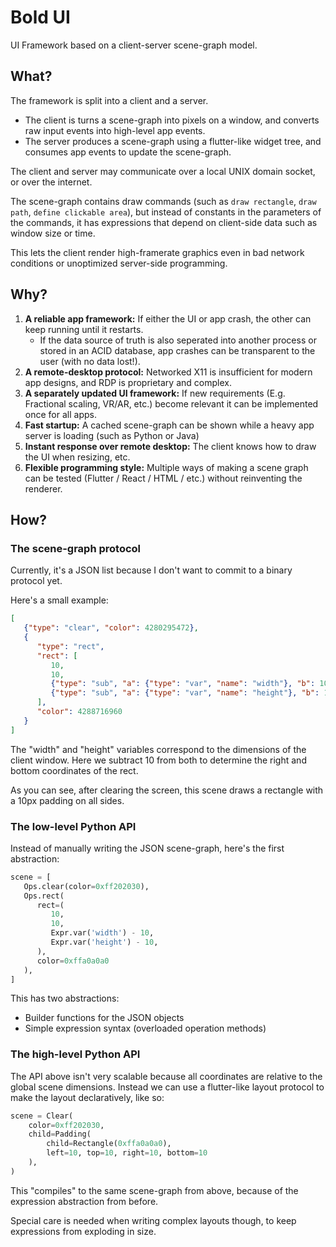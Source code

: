 # Bold UI

UI Framework based on a client-server scene-graph model.

## What?

The framework is split into a client and a server.

- The client is turns a scene-graph into pixels on a window, and converts raw input events into high-level app events.
- The server produces a scene-graph using a flutter-like widget tree, and consumes app events to update the scene-graph.

The client and server may communicate over a local UNIX domain socket, or over the internet.

The scene-graph contains draw commands (such as `draw rectangle`, `draw path`, `define clickable area`), but instead of
constants in the parameters of the commands, it has expressions that depend on client-side data such as window size or time.

This lets the client render high-framerate graphics even in bad network conditions or unoptimized server-side programming.

## Why?

1. **A reliable app framework:** If either the UI or app crash, the other can keep running until it restarts.
    * If the data source of truth is also seperated into another process or stored in an ACID database, app crashes can be transparent to the user (with no data lost!).
2. **A remote-desktop protocol:** Networked X11 is insufficient for modern app designs, and RDP is proprietary and complex.
3. **A separately updated UI framework:** If new requirements (E.g. Fractional scaling, VR/AR, etc.) become relevant it can be implemented once for all apps.
4. **Fast startup:** A cached scene-graph can be shown while a heavy app server is loading (such as Python or Java)
5. **Instant response over remote desktop:** The client knows how to draw the UI when resizing, etc.
6. **Flexible programming style:** Multiple ways of making a scene graph can be tested (Flutter / React / HTML / etc.) without reinventing the renderer.

## How?

### The scene-graph protocol

Currently, it's a JSON list because I don't want to commit to a binary protocol yet.

Here's a small example:

```json
[
   {"type": "clear", "color": 4280295472},
   {
      "type": "rect",
      "rect": [
         10,
         10,
         {"type": "sub", "a": {"type": "var", "name": "width"}, "b": 10},
         {"type": "sub", "a": {"type": "var", "name": "height"}, "b": 10}
      ],
      "color": 4288716960
   }
]
```

The "width" and "height" variables correspond to the dimensions of the client window. Here we subtract 10 from both to
determine the right and bottom coordinates of the rect.

As you can see, after clearing the screen, this scene draws a rectangle with a 10px padding on all sides.

### The low-level Python API

Instead of manually writing the JSON scene-graph, here's the first abstraction:

```python
scene = [
   Ops.clear(color=0xff202030),
   Ops.rect(
      rect=(
         10,
         10,
         Expr.var('width') - 10,
         Expr.var('height') - 10,
      ),
      color=0xffa0a0a0
   ),
]
```

This has two abstractions:

- Builder functions for the JSON objects
- Simple expression syntax (overloaded operation methods)

### The high-level Python API

The API above isn't very scalable because all coordinates are relative to the global scene dimensions. Instead we can
use a flutter-like layout protocol to make the layout declaratively, like so:

```python
scene = Clear(
    color=0xff202030,
    child=Padding(
        child=Rectangle(0xffa0a0a0),
        left=10, top=10, right=10, bottom=10
    ),
)
```

This "compiles" to the same scene-graph from above, because of the expression abstraction from before.

Special care is needed when writing complex layouts though, to keep expressions from exploding in size.
